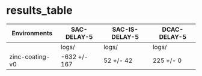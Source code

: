 # results_table
| Environments  |SAC-DELAY-5 |SAC-IS-DELAY-5|DCAC-DELAY-5|
|---------------|------------|--------------|------------|
|               |logs/       |logs/         |logs/       |
|zinc-coating-v0|-632 +/- 167|52 +/- 42     |225 +/- 0   |
